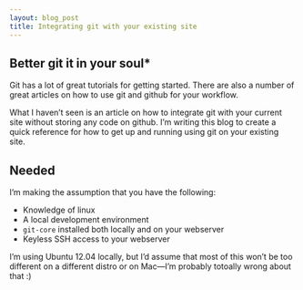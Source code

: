```yaml
---
layout: blog_post
title: Integrating git with your existing site
---
```

<h2>Better git it in your soul*</h2>
Git has a lot of great tutorials for getting started. There are also a 
number of great articles on how to use git and github for your workflow.

What I haven&#8217;t seen is an article on how to integrate git with your 
current site without storing any code on github. I&#8217;m writing this blog 
to create a quick reference for how to get up and running using git on your 
existing site.

<h2>Needed</h2>

I&#8217;m making the assumption that you have the following:
 * Knowledge of linux
 * A local development environment
 * <code>git-core</code> installed both locally and on your webserver
 * Keyless SSH access to your webserver
 
I&#8217;m using Ubuntu 12.04 locally, but I&#8217;d assume that most of this 
won&#8217;t be too different on a different distro or on Mac&#8212;I&#8217;m 
probably totoally wrong about that :)

